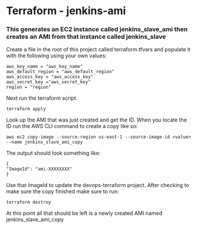 # Terraform - jenkins-ami

### This generates an EC2 instance called jenkins_slave_ami then creates an AMI from that instance called jenkins_slave

Create a file in the root of this project called terraform.tfvars and populate it with the following using your own values:

    aws_key_name = "aws_key_name"
    aws_default_region = "aws_default_region"
    aws_access_key = "aws_access_key"
    aws_secret_key ="aws_secret_key"
    region = "region"

Next run the terraform script.

    terraform apply

Look up the AMI that was just created and get the ID. When you locate the ID run the AWS CLI command to create a copy like so:

    aws ec2 copy-image --source-region us-east-1 --source-image-id <value> --name jenkins_slave_ami_copy

The output should look something like:

    {
    "ImageId": "ami-XXXXXXXX"
    }

Use that ImageId to update the devops-terraform project. After checking to make sure the copy finished make sure to run:

    terraform destroy

At this point all that should be left is a newly created AMI named jenkins_slave_ami_copy

